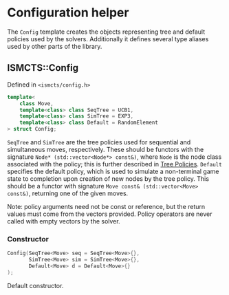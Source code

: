 # Configuration helper
The `Config` template creates the objects representing tree and default policies used by the solvers. Additionally it defines several type aliases used by other parts of the library.

## ISMCTS::Config
Defined in `<ismcts/config.h>`
```cpp
template<
    class Move,
    template<class> class SeqTree = UCB1,
    template<class> class SimTree = EXP3,
    template<class> class Default = RandomElement
> struct Config;
```
`SeqTree` and `SimTree` are the tree policies used for sequential and simultaneous moves, respectively. These should be functors with the signature `Node* (std::vector<Node*> const&)`, where `Node` is the node class associated with the policy; this is further described in [Tree Policies](treepolicy.md). `Default` specifies the default policy, which is used to simulate a non-terminal game state to completion upon creation of new nodes by the tree policy. This should be a functor with signature `Move const& (std::vector<Move> const&)`, returning one of the given moves.

Note: policy arguments need not be const or reference, but the return values must come from the vectors provided. Policy operators are never called with empty vectors by the solver.

### Constructor
```cpp
Config(SeqTree<Move> seq = SeqTree<Move>{},
       SimTree<Move> sim = SimTree<Move>{},
       Default<Move> d = Default<Move>{}
);
```
Default constructor.
